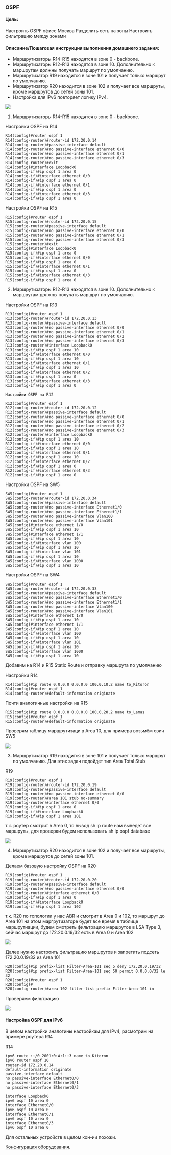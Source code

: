 ### OSPF

#### Цель:
Настроить OSPF офисе Москва
Разделить сеть на зоны
Настроить фильтрацию между зонами


#### Описание/Пошаговая инструкция выполнения домашнего задания:
- Маршрутизаторы R14-R15 находятся в зоне 0 - backbone.
- Маршрутизаторы R12-R13 находятся в зоне 10. Дополнительно к маршрутам должны получать маршрут по умолчанию.
- Маршрутизатор R19 находится в зоне 101 и получает только маршрут по умолчанию.
- Маршрутизатор R20 находится в зоне 102 и получает все маршруты, кроме маршрутов до сетей зоны 101.
- Настройка для IPv6 повторяет логику IPv4.

![](Step0.png)

1) Маршрутизаторы R14-R15 находятся в зоне 0 - backbone.

Настройки OSPF на R14

    R14(config)#router ospf 1
    R14(config-router)#router-id 172.20.0.14
    R14(config-router)#passive-interface default
    R14(config-router)#no passive-interface ethernet 0/0
    R14(config-router)#no passive-interface ethernet 0/1
    R14(config-router)#no passive-interface ethernet 0/3
    R14(config-router)#exit
    R14(config)#interface Loopback0
    R14(config-if)#ip ospf 1 area 0
    R14(config-if)#interface ethernet 0/0
    R14(config-if)#ip ospf 1 area 0
    R14(config-if)#interface ethernet 0/1
    R14(config-if)#ip ospf 1 area 0
    R14(config-if)#interface ethernet 0/3
    R14(config-if)#ip ospf 1 area 0

Настройки OSPF на R15

    R15(config)#router ospf 1
    R15(config-router)#router-id 172.20.0.15
    R15(config-router)#passive-interface default
    R15(config-router)#no passive-interface ethernet 0/0
    R15(config-router)#no passive-interface ethernet 0/1
    R15(config-router)#no passive-interface ethernet 0/3
    R15(config-router)#exit
    R15(config)#interface Loopback0
    R15(config-if)#ip ospf 1 area 0
    R15(config-if)#interface ethernet 0/0
    R15(config-if)#ip ospf 1 area 0
    R15(config-if)#interface ethernet 0/1
    R15(config-if)#ip ospf 1 area 0
    R15(config-if)#interface ethernet 0/3
    R15(config-if)#ip ospf 1 area 0

2) Маршрутизаторы R12-R13 находятся в зоне 10. Дополнительно к маршрутам должны получать маршрут по умолчанию.

Настройки OSPF на R13

    R13(config)#router ospf 1
    R13(config-router)#router-id 172.20.0.13
    R13(config-router)#passive-interface default
    R13(config-router)#no passive-interface ethernet 0/0
    R13(config-router)#no passive-interface ethernet 0/1
    R13(config-router)#no passive-interface ethernet 0/2
    R13(config-router)#no passive-interface ethernet 0/3
    R13(config-router)#interface Loopback0
    R13(config-if)#ip ospf 1 area 10
    R13(config-if)#interface ethernet 0/0
    R13(config-if)#ip ospf 1 area 10
    R13(config-if)#interface ethernet 0/1
    R13(config-if)#ip ospf 1 area 10
    R13(config-if)#interface ethernet 0/2
    R13(config-if)#ip ospf 1 area 0
    R13(config-if)#interface ethernet 0/3
    R13(config-if)#ip ospf 1 area 0

    Настройки OSPF на R12

    R12(config)#router ospf 1
    R12(config-router)#router-id 172.20.0.12
    R12(config-router)#passive-interface default
    R12(config-router)#no passive-interface ethernet 0/0
    R12(config-router)#no passive-interface ethernet 0/1
    R12(config-router)#no passive-interface ethernet 0/2
    R12(config-router)#no passive-interface ethernet 0/3
    R12(config-router)#interface Loopback0
    R12(config-if)#ip ospf 1 area 10
    R12(config-if)#interface ethernet 0/0
    R12(config-if)#ip ospf 1 area 10
    R12(config-if)#interface ethernet 0/1
    R12(config-if)#ip ospf 1 area 10
    R12(config-if)#interface ethernet 0/2
    R12(config-if)#ip ospf 1 area 0
    R12(config-if)#interface ethernet 0/3
    R12(config-if)#ip ospf 1 area 0


Настройки OSPF на SW5

    SW5(config)#router ospf 1
    SW5(config-router)#router-id 172.20.0.34
    SW5(config-router)#passive-interface default
    SW5(config-router)#no passive-interface Ethernet1/0
    SW5(config-router)#no passive-interface Ethernet1/1
    SW5(config-router)#no passive-interface Vlan100
    SW5(config-router)#no passive-interface Vlan101
    SW5(config)#interface ethernet 1/0
    SW5(config-if)#ip ospf 1 area 10
    SW5(config)#interface ethernet 1/1
    SW5(config-if)#ip ospf 1 area 10
    SW5(config-if)#interface vlan 100
    SW5(config-if)#ip ospf 1 area 10
    SW5(config-if)#interface vlan 101
    SW5(config-if)#ip ospf 1 area 10
    SW5(config-if)#interface vlan 1000
    SW5(config-if)#ip ospf 1 area 10

Настройки OSPF на SW4

    SW5(config)#router ospf 1
    SW5(config-router)#router-id 172.20.0.33
    SW5(config-router)#passive-interface default
    SW5(config-router)#no passive-interface Ethernet1/0
    SW5(config-router)#no passive-interface Ethernet1/1
    SW5(config-router)#no passive-interface Vlan100
    SW5(config-router)#no passive-interface Vlan101
    SW5(config)#interface ethernet 1/0
    SW5(config-if)#ip ospf 1 area 10
    SW5(config)#interface ethernet 1/1
    SW5(config-if)#ip ospf 1 area 10
    SW5(config-if)#interface vlan 100
    SW5(config-if)#ip ospf 1 area 10
    SW5(config-if)#interface vlan 101
    SW5(config-if)#ip ospf 1 area 10
    SW5(config-if)#interface vlan 1000
    SW5(config-if)#ip ospf 1 area 10

Добавим на R14 и R15 Static Route и отправку маршрута по умолчанию

Настройки R14

    R14(config)#ip route 0.0.0.0 0.0.0.0 100.0.10.2 name to_Kitoron
    R14(config)#router ospf 1
    R14(config-router)#default-information originate
Почти аналогичные настройки на R15


    R15(config)#ip route 0.0.0.0 0.0.0.0 100.0.20.2 name to_Lamas
    R15(config)#router ospf 1
    R15(config-router)#default-information originate

Проверям таблицу маршрутизаци в Area 10, для примера возьмём свич SW5

![](Step1.png)

3) Маршрутизатор R19 находится в зоне 101 и получает только маршрут по умолчанию.
Для этих задач подойдет тип Area Total Stub

R19

    R19(config)#router ospf 1
    R19(config-router)#router-id 172.20.0.19
    R19(config-router)#passive-interface default
    R19(config-router)#no passive-interface ethernet 0/0
    R19(config-router)#area 101 stub no-summary
    R19(config-router)#interface ethernet 0/0
    R19(config-if)#ip ospf 1 area 0
    R19(config-if)#interface Loopback0
    R19(config-if)#ip ospf 1 area 101


т.к. роутер смотрит в Area 0, то вывод sh ip route нам выведет все маршруты, для проверки будем использовать sh ip ospf database

![](Step2.png)


4) Маршрутизатор R20 находится в зоне 102 и получает все маршруты, кроме маршрутов до сетей зоны 101.

Делаем базовую настройку OSPF на R20

    R19(config)#router ospf 1
    R19(config-router)#router-id 172.20.0.20
    R19(config-router)#passive-interface default
    R19(config-router)#no passive-interface ethernet 0/0
    R19(config-router)#interface ethernet 0/0
    R19(config-if)#ip ospf 1 area 0
    R19(config-if)#interface Loopback0
    R19(config-if)#ip ospf 1 area 102

т.к. R20 по топологии у нас ABR и смотрит в Area 0 и 102, то маршрут до Area 101 на этом маргрутизаторе будет все время в таблице маршрутиации, будем смотреть фильтрацию маршрутов в LSA Type 3, сейчас маршрут до 172.20.0.19/32 есть в Area 0 и Area 102

![](Step4-1.png)

Далее нужно настроить фильтрацию маршрутов и запретить подсеть 172.20.0.19\32 из Area 101

    R20(config)#ip prefix-list Filter-Area-101 seq 5 deny 172.20.0.19/32
    R20(config)#ip prefix-list Filter-Area-101 seq 50 permit 0.0.0.0/32 le 32
    R20(config)#router ospf 1
    R20(config)#
    R20(config-router)#area 102 filter-list prefix Filter-Area-101 in

Проверяем фильтрацию

![](Step4-2.png)


#### Настройка OSPF для IPv6

В целом настройки аналогины настройкам для IPv4, расмотрим на примере роутера R14

R14

    ipv6 route ::/0 2001:0:A:1::3 name to_Kitoron
    ipv6 router ospf 10
    router-id 172.20.0.14
    default-information originate
    passive-interface default
    no passive-interface Ethernet0/0
    no passive-interface Ethernet0/1
    no passive-interface Ethernet0/3

    interface Loopback0
    ipv6 ospf 10 area 0
    interface Ethernet0/0
    ipv6 ospf 10 area 0
    interface Ethernet0/1
    ipv6 ospf 10 area 0
    interface Ethernet0/3
    ipv6 ospf 10 area 0

Для остальных устройств в целом кон-ии похожи.

[Конфигурация оборудования](Config/).

